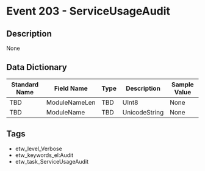 # Event 203 - ServiceUsageAudit

## Description
None

## Data Dictionary
|Standard Name|Field Name|Type|Description|Sample Value|
|---|---|---|---|---|
|TBD|ModuleNameLen|TBD|UInt8|None|None|
|TBD|ModuleName|TBD|UnicodeString|None|None|

## Tags
* etw_level_Verbose
* etw_keywords_el:Audit
* etw_task_ServiceUsageAudit